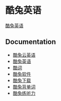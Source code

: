 # 酷兔英语

<a href="https://www.helplib.com">酷兔英语</a> 

## Documentation

* <a href="https://yun.qeto.com">酷兔云英语</a> 
* <a href="https://www.qeto.com">酷兔英语</a> 
* <a href="https://dict.qeto.com">酷词</a> 
* <a href="https://software.qeto.com">酷兔软件</a> 
* <a href="https://down.qeto.com">酷兔下载</a> 
* <a href="https://bdc.qeto.com">酷兔背单词</a> 
* <a href="https://ting.qeto.com">酷兔练听力</a> 
